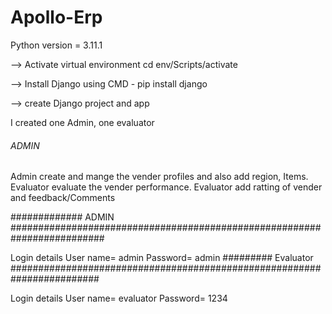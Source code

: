 # Apollo-Erp

Python version = 3.11.1

--> Activate virtual environment cd env/Scripts/activate

--> Install Django using CMD - pip install django

--> create Django project and app

I created one Admin, one evaluator

######  ADMIN ####

Admin create and mange the vender profiles and also add region, Items.
Evaluator evaluate the vender performance. Evaluator add ratting of vender and feedback/Comments

#############  ADMIN  #########################################################################

Login details 
  User name= admin
  Password= admin
 ######### Evaluator ########################################################################
 
Login details 
  User name= evaluator
  Password= 1234
